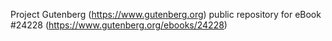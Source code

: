 Project Gutenberg (https://www.gutenberg.org) public repository for eBook #24228 (https://www.gutenberg.org/ebooks/24228)
